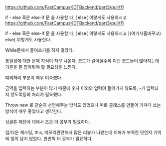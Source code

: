 https://github.com/FastCampusKDTBackend/part3/pull/11


if - else 혹은 else-if 문 을 사용할 때,
}else{ 이렇게도 사용하시고
https://github.com/FastCampusKDTBackend/part3/pull/11


if - else 혹은 else-if 문 을 사용할 때,
}else{ 이렇게도 사용하시고
}(여기서줄바꾸고) else{ 이렇게도 사용한다.

While문에서 들여쓰기를 하지 않았다.


통일성에 대한 문제 지적이 자꾸 나온다. 코드가 길어질수록 이런 코드들이 많아지는데 기준을 잘 잡아둬야 할 필요성을 느낀다.



예외처리 부분이 매우 미숙했다.

금액을 입력하는 부분이 많기 때문에
숫자 이외의 입력이 들어가지 않도록, -가 입력되지 않도록등의 처리가 필요했다.

Throw new 로 단순히 선언해주는 방식도 있었으나
따로 클래스를 만들어 가져다 쓰는 방식이 매우 좋았다고 생각한다.


싱글톤 패턴에 대해서 조금 더 공부가 필요하다.

업/다운 캐스팅, this, 메모리관련해서 많은 리뷰가 나왔는데 이해가 부족한 탓인지 기억에 많이 남지 않았다.
한번씩 더 공부가 필요하다.

